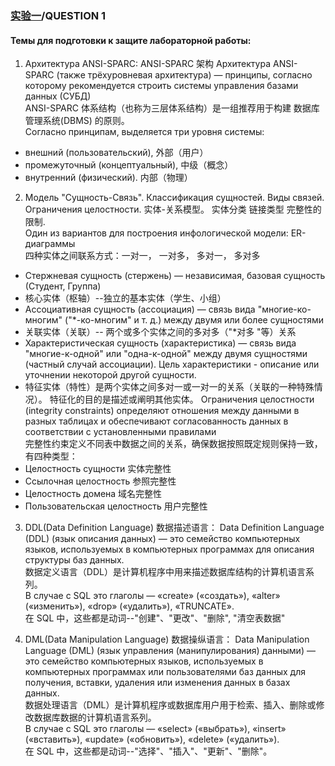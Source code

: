 ### [实验一](../lab1/readme.md)/QUESTION 1

#### Темы для подготовки к защите лабораторной работы:

1. Архитектура ANSI-SPARC: ANSI-SPARC 架构
Архитектура ANSI-SPARC (также трёхуровневая архитектура) — принципы, согласно которому рекомендуется строить системы управления базами данных (СУБД)  
ANSI-SPARC 体系结构（也称为三层体系结构）是一组推荐用于构建 数据库管理系统(DBMS) 的原则。  
Согласно принципам, выделяется три уровня системы:  
- внешний (пользовательский), 外部（用户）
- промежуточный (концептуальный), 中级（概念）
- внутренний (физический). 内部（物理）

2. Модель "Сущность-Связь". Классификация сущностей. Виды связей. Ограничения целостности. 实体-关系模型。 实体分类 链接类型 完整性的限制.  
Один из вариантов для построения инфологической модели: ER-диаграммы  
四种实体之间联系方式：一对一， 一对多， 多对一， 多对多  
- Стержневая сущность (стержень) — независимая, базовая сущность (Студент, Группа)
- 核心实体（枢轴）--独立的基本实体（学生、小组）
- Ассоциативная сущность (ассоциация) — связь вида "многие-ко-многим" ("*-ко-многим" и т. д.) между двумя или более сущностями
- 关联实体（关联）-- 两个或多个实体之间的多对多（"*对多 "等）关系
- Характеристическая сущность (характеристика) — связь вида "многие-к-одной" или "одна-к-одной" между двумя сущностями (частный случай ассоциации). Цель характеристики - описание или уточнении некоторой другой сущности.
- 特征实体（特性）是两个实体之间多对一或一对一的关系（关联的一种特殊情况）。 特征化的目的是描述或阐明其他实体。
Ограничения целостности (integrity constraints) определяют отношения между данными в разных таблицах и обеспечивают согласованность данных в соответствии с установленными правилами  
完整性约束定义不同表中数据之间的关系，确保数据按照既定规则保持一致，有四种类型：
- Целостность сущности 实体完整性
- Ссылочная целостность 参照完整性
- Целостность домена 域名完整性
- Пользовательская целостность 用户完整性

3. DDL(Data Definition Language) 数据描述语言：
Data Definition Language (DDL) (язык описания данных) — это семейство компьютерных языков, используемых в компьютерных программах для описания структуры баз данных.  
数据定义语言（DDL）是计算机程序中用来描述数据库结构的计算机语言系列。  
В случае с SQL это глаголы — «create» («создать»), «alter» («изменить»), «drop» («удалить»), «TRUNCATE».  
在 SQL 中，这些都是动词--"创建"、"更改"、"删除", "清空表数据"

4. DML(Data Manipulation Language) 数据操纵语言：
Data Manipulation Language (DML) (язык управления (манипулирования) данными) — это семейство компьютерных языков, используемых в компьютерных программах или пользователями баз данных для получения, вставки, удаления или изменения данных в базах данных.  
数据处理语言（DML）是计算机程序或数据库用户用于检索、插入、删除或修改数据库数据的计算机语言系列。  
В случае с SQL это глаголы — «select» («выбрать»), «insert» («вставить»), «update» («обновить»), «delete» («удалить»).  
在 SQL 中，这些都是动词--"选择"、"插入"、"更新"、"删除"。
